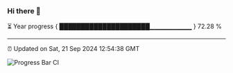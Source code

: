 ### Hi there 👋

⏳ Year progress { █████████████████████▁▁▁▁▁▁▁▁▁ } 72.28 %

---

⏰ Updated on Sat, 21 Sep 2024 12:54:38 GMT

![Progress Bar CI](https://github.com/IshwaranRudhara/GIT-ACTION/workflows/Progress%20Bar%20CI/badge.svg)
